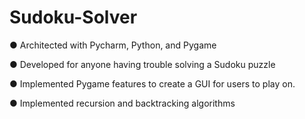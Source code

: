 # Sudoku-Solver

● Architected with Pycharm, Python, and Pygame

● Developed for anyone having trouble solving a Sudoku puzzle

● Implemented Pygame features to create a GUI for users to play on.

● Implemented recursion and backtracking algorithms
